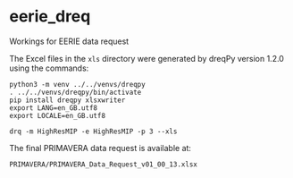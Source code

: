 # eerie_dreq
Workings for EERIE data request

The Excel files in the `xls` directory were generated by dreqPy version 1.2.0 using the commands:

```
python3 -m venv ../../venvs/dreqpy
. ../../venvs/dreqpy/bin/activate
pip install dreqpy xlsxwriter
export LANG=en_GB.utf8
export LOCALE=en_GB.utf8

drq -m HighResMIP -e HighResMIP -p 3 --xls
```

The final PRIMAVERA data request is available at:

```
PRIMAVERA/PRIMAVERA_Data_Request_v01_00_13.xlsx
```
